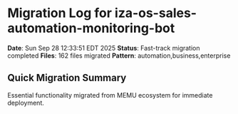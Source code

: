 # Migration Log for iza-os-sales-automation-monitoring-bot

**Date**: Sun Sep 28 12:33:51 EDT 2025
**Status**: Fast-track migration completed
**Files**:      162 files migrated
**Pattern**: automation,business,enterprise

## Quick Migration Summary
Essential functionality migrated from MEMU ecosystem for immediate deployment.
